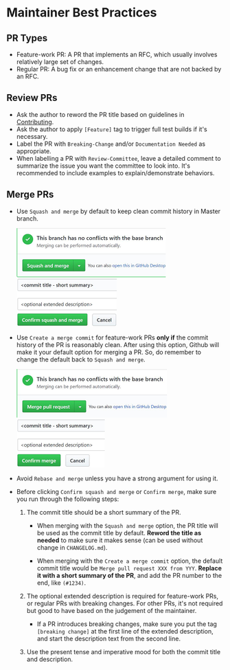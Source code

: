 # Maintainer Best Practices

## PR Types

- Feature-work PR: A PR that implements an RFC, which usually involves relatively large set of changes.
- Regular PR: A bug fix or an enhancement change that are not backed by an RFC.

## Review PRs

- Ask the author to reword the PR title based on guidelines in [Contributing](../../.github/CONTRIBUTING.md).
- Ask the author to apply `[Feature]` tag to trigger full test builds if it's necessary.
- Label the PR with `Breaking-Change` and/or `Documentation Needed` as appropriate.
- When labelling a PR with `Review-Committee`, leave a detailed comment to summarize the issue you want the committee to look into.
  It's recommended to include examples to explain/demonstrate behaviors.

## Merge PRs

- Use `Squash and merge` by default to keep clean commit history in Master branch.

  ![](./Images/squash-merge.png)&nbsp;&nbsp;&nbsp;&nbsp;![](./Images/squash-confirm.png)

- Use `Create a merge commit` for feature-work PRs **only if** the commit history of the PR is reasonably clean.
  After using this option, Github will make it your default option for merging a PR.
  So, do remember to change the default back to `Squash and merge`.

  ![](./Images/merge-commit.png)&nbsp;&nbsp;&nbsp;&nbsp;![](./Images/merge-commit-confirm.png)

- Avoid `Rebase and merge` unless you have a strong argument for using it.

- Before clicking `Confirm squash and merge` or `Confirm merge`,
  make sure you run through the following steps:

  1. The commit title should be a short summary of the PR.

     - When merging with the `Squash and merge` option,
       the PR title will be used as the commit title by default.
       **Reword the title as needed** to make sure it makes sense (can be used without change in `CHANGELOG.md`).

     - When merging with the `Create a merge commit` option,
       the default commit title would be `Merge pull request XXX from YYY`.
       **Replace it with a short summary of the PR**, and add the PR number to the end, like `(#1234)`.

  1. The optional extended description is required for feature-work PRs, or regular PRs with breaking changes.
     For other PRs, it's not required but good to have based on the judgement of the maintainer.

     - If a PR introduces breaking changes,
       make sure you put the tag `[breaking change]` at the first line of the extended description,
       and start the description text from the second line.

  1. Use the present tense and imperative mood for both the commit title and description.
